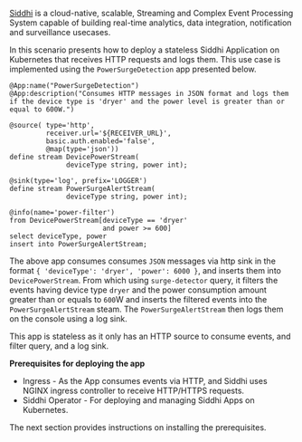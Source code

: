 [Siddhi](http://siddhi.io) is a cloud-native, scalable, Streaming and Complex Event Processing System capable of building real-time analytics, data integration, notification and surveillance usecases.

In this scenario presents how to deploy a stateless Siddhi Application on Kubernetes that receives HTTP requests and logs them. This use case is implemented using the `PowerSurgeDetection` app presented below.

```programming
@App:name("PowerSurgeDetection")
@App:description("Consumes HTTP messages in JSON format and logs them if the device type is 'dryer' and the power level is greater than or equal to 600W.")

@source( type='http', 
         receiver.url='${RECEIVER_URL}',
         basic.auth.enabled='false', 
         @map(type='json'))
define stream DevicePowerStream(
              deviceType string, power int);

@sink(type='log', prefix='LOGGER')  
define stream PowerSurgeAlertStream(
              deviceType string, power int);

@info(name='power-filter')  
from DevicePowerStream[deviceType == 'dryer' 
                       and power >= 600] 
select deviceType, power  
insert into PowerSurgeAlertStream;
```

The above app consumes consumes `JSON` messages via http sink in the format `{ 'deviceType': 'dryer', 'power': 6000 }`, and inserts them into `DevicePowerStream`. From which using `surge-detector` query, it filters the events having device type `dryer` and the power consumption amount greater than or equals to `600`W and inserts the filtered events into the `PowerSurgeAlertStream` steam. The `PowerSurgeAlertStream` then logs them on the console using a log sink.

This app is stateless as it only has an HTTP source to consume events, and filter query, and a log sink.

**Prerequisites for deploying the app**

- Ingress - As the App consumes events via HTTP, and Siddhi uses NGINX ingress controller to receive HTTP/HTTPS requests.
- Siddhi Operator - For deploying and managing Siddhi Apps on Kubernetes.

The next section provides instructions on installing the prerequisites.
